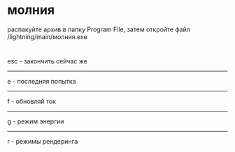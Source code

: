 # молния
распакуйте архив в папку Program File, затем откройте файл /lightning/main/молния.exe
#
esc - закончить сейчас же
***
e -   последняя попытка
***
f -   обновляй ток
***
g -   режим энергии
***
r -   режимы рендеринга
